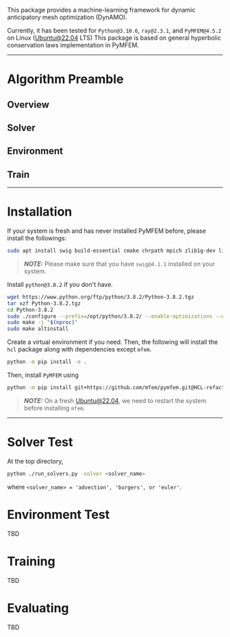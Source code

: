 This package provides a machine-learning framework for dynamic anticipatory mesh optimization (DynAMO).

Currently, it has been tested for `Python@3.10.6`, `ray@2.3.1`, and `PyMFEM@4.5.2` on Linux (Ubuntu@22.04 LTS)
This package is based on general hyperbolic conservation laws implementation in PyMFEM.

---

# Algorithm Preamble

## Overview

## Solver

## Environment

## Train

---

# Installation
If your system is fresh and has never installed PyMFEM before, please install the followings:
```bash
sudo apt install swig build-essential cmake chrpath mpich zlib1g-dev libffi-dev
```
> **_NOTE:_**  Please make sure that you have `swig@4.1.1` installed on your system.

Install `python@3.8.2` if you don't have.
```bash
wget https://www.python.org/ftp/python/3.8.2/Python-3.8.2.tgz
tar xzf Python-3.8.2.tgz
cd Python-3.8.2
sudo ./configure --prefix=/opt/python/3.8.2/ --enable-optimizations --with-lto --with-computed-gotos --with-system-ffi
sudo make -j "$(nproc)"
sudo make altinstall
```

Create a virtual environment if you need. Then, the following will install the `hcl` package along with dependencies except `mfem`.
```bash
python -m pip install -e .
```

Then, install `PyMFEM` using
```bash
python -m pip install git+https://github.com/mfem/pymfem.git@HCL-refactor-flux-Jacobian
```
> **_NOTE:_** On a fresh Ubuntu@22.04, we need to restart the system before installing `mfem`.


---

# Solver Test

At the top directory,
```bash
python ./run_solvers.py -solver <solver_name>
```
where `<solver_name> = 'advection', 'burgers', or 'euler'`.

# Environment Test

TBD

# Training

TBD

# Evaluating

TBD